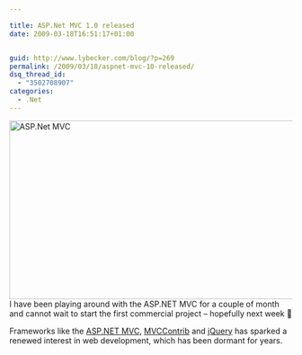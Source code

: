 ```yaml
---

title: ASP.Net MVC 1.0 released
date: 2009-03-18T16:51:17+01:00


guid: http://www.lybecker.com/blog/?p=269
permalink: /2009/03/18/aspnet-mvc-10-released/
dsq_thread_id:
  - "3502708907"
categories:
  - .Net
---
```

<img loading="lazy" class="alignright size-full wp-image-273" title="ASP.Net MVC" src="http://www.lybecker.com/blog/wp-content/uploads/aspnetmvc.jpg" alt="ASP.Net MVC" width="550" height="318" />I have been playing around with the ASP.NET MVC for a couple of month and cannot wait to start the first commercial project – hopefully next week 🙂

Frameworks like the [ASP.NET MVC](http://www.microsoft.com/downloads/details.aspx?FamilyID=53289097-73ce-43bf-b6a6-35e00103cb4b&displaylang=en "Download ASP.Net MVC 1.0"), [MVCContrib](http://www.codeplex.com/MVCContrib "MVC Contrib homepage") and [jQuery](http://jquery.com/ "jQuery homepage") has sparked a renewed interest in web development, which has been dormant for years.
